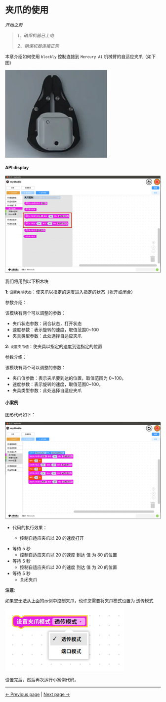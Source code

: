 # 夹爪的使用

*开始之前*

> *1、确保机器已上电*
>
> *2、确保机器连接正常*



本章介绍如何使用 `blockly` 控制连接到 `Mercury A1` 机械臂的自适应夹爪（如下图）

<img src="..\resources\1-blockly\images\gripperUse\gripper.png"  />


#### API display

<img src="..\resources\1-blockly\images\gripperUse\blocks.png" style="zoom: 67%;" />

我们将用到以下积木块

**1**: `设置夹爪状态`：使夹爪以指定的速度进入指定的状态（张开或闭合）

  参数介绍：

  该模块有两个可以调整的参数：

  * 夹爪状态参数：闭合状态，打开状态
  * 速度参数：表示旋转的速度，取值范围0~100
  * 夹具类型参数：此处选择自适应夹爪



 **2**: `设置夹爪值`：使夹具以指定的速度到达指定的位置

  参数介绍：

  该模块有两个可以调整的参数：

  * 夹爪值参数：表示夹爪要到达的位置，取值范围为 0~100。
  * 速度参数：表示旋转的速度，取值范围0~100。
  * 夹具类型参数：此处选择自适应夹爪








#### 小案例

图形代码如下：

<img src="..\resources\1-blockly\images\gripperUse\code.png" style="zoom: 80%;" />



* 代码的执行效果：

  - 控制自适应夹爪以 20 的速度打开
- 等待 5 秒
  - 控制自适应夹爪以 20 的速度 到达 值 为 80 的位置
- 等待 5 秒
  - 控制自适应夹爪以 20 的速度 到达 值 为 20 的位置
- 等待 5 秒
  - 关闭夹爪



**注意**:

如果您无法从上面的示例中控制夹爪，也许您需要将夹爪模式设置为 透传模式

<img src="..\resources\1-blockly\images\gripperUse\3.png"  />

设置完后，然后再次运行小案例代码。








---

[← Previous page](./9-program.md) | [Next page →](./11-pumpUse.md)
